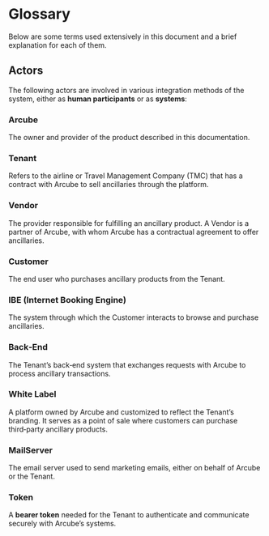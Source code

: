 # Glossary

Below are some terms used extensively in this document and a brief explanation for each of them.

## Actors

The following actors are involved in various integration methods of the system, either as **human participants** or as **systems**:

### **Arcube**
The owner and provider of the product described in this documentation.

### **Tenant**
Refers to the airline or Travel Management Company (TMC) that has a contract with Arcube to sell ancillaries through the platform.

### **Vendor**
The provider responsible for fulfilling an ancillary product. A Vendor is a partner of Arcube, with whom Arcube has a contractual agreement to offer ancillaries.

### **Customer**
The end user who purchases ancillary products from the Tenant.

### **IBE (Internet Booking Engine)**
The system through which the Customer interacts to browse and purchase ancillaries.

### **Back‑End**
The Tenant’s back‑end system that exchanges requests with Arcube to process ancillary transactions.

### **White Label**
A platform owned by Arcube and customized to reflect the Tenant’s branding. It serves as a point of sale where customers can purchase third‑party ancillary products.

### **MailServer**
The email server used to send marketing emails, either on behalf of Arcube or the Tenant.

### **Token**
A **bearer token** needed for the Tenant to authenticate and communicate securely with Arcube’s systems.
